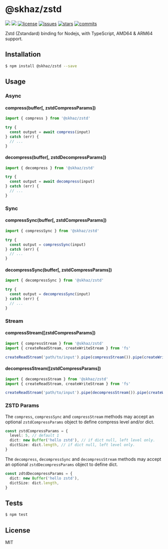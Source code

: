 # @skhaz/zstd

[![][npm-version]][npm-url] [![][npm-downloads]][npm-url] [![license][license-img]][license-url] [![issues][issues-img]][issues-url] [![stars][stars-img]][stars-url] [![commits][commits-img]][commits-url]

Zstd (Zstandard) binding for Nodejs, with TypeScript, AMD64 & ARM64 support.

## Installation

```sh
$ npm install @skhaz/zstd --save
```

## Usage

### Async

#### compress(buffer[, zstdCompressParams])

```ts
import { compress } from '@skhaz/zstd'

try {
  const output = await compress(input)
} catch (err) {
  // ...
}
```

#### decompress(buffer[, zstdDecompressParams])

```ts
import { decompress } from '@skhaz/zstd'

try {
  const output = await decompress(input)
} catch (err) {
  // ...
}
```

### Sync

#### compressSync(buffer[, zstdCompressParams])

```ts
import { compressSync } from '@skhaz/zstd'

try {
  const output = compressSync(input)
} catch (err) {
  // ...
}
```

#### decompressSync(buffer[, zstdCompressParams])

```ts
import { decompressSync } from '@skhaz/zstd'

try {
  const output = decompressSync(input)
} catch (err) {
  // ...
}
```

### Stream

#### compressStream([zstdCompressParams])

```ts
import { compressStream } from '@skhaz/zstd'
import { createReadStream, createWriteStream } from 'fs'

createReadStream('path/to/input').pipe(compressStream()).pipe(createWriteStream('path/to/output'))
```

#### decompressStream([zstdCompressParams])

```ts
import { decompressStream } from '@skhaz/zstd'
import { createReadStream, createWriteStream } from 'fs'

createReadStream('path/to/input').pipe(decompressStream()).pipe(createWriteStream('path/to/output'))
```

### ZSTD Params

The `compress`, `compressSync` and `compressStream` methods may accept an optional `zstdCompressParams` object to define compress level and/or dict.

```ts
const zstdCompressParams = {
  level: 5, // default 1
  dict: new Buffer('hello zstd'), // if dict null, left level only.
  dictSize: dict.length, // if dict null, left level only.
}
```

The `decompress`, `decompressSync` and `decompressStream` methods may accept an optional `zstdDecompressParams` object to define dict.

```ts
const zdtdDecompressParams = {
  dict: new Buffer('hello zstd'),
  dictSize: dict.length,
}
```

## Tests

```sh
$ npm test
```

## License

MIT

[npm-version]: https://img.shields.io/npm/v/@skhaz/zstd.svg?style=flat-square
[npm-downloads]: https://img.shields.io/npm/dm/@skhaz/zstd.svg?style=flat-square
[npm-url]: https://www.npmjs.org/package/@skhaz/zstd
[license-img]: https://img.shields.io/github/license/skhaz/zstd?style=flat-square
[license-url]: LICENSE
[issues-img]: https://img.shields.io/github/issues/skhaz/zstd?style=flat-square
[issues-url]: https://github.com/skhaz/zstd/issues
[stars-img]: https://img.shields.io/github/stars/skhaz/zstd?style=flat-square
[stars-url]: https://github.com/skhaz/zstd/stargazers
[commits-img]: https://img.shields.io/github/last-commit/skhaz/zstd?style=flat-square
[commits-url]: https://github.com/skhaz/zstd/commits/master
